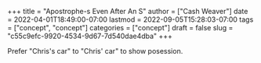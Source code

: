 +++
title = "Apostrophe-s Even After An S"
author = ["Cash Weaver"]
date = 2022-04-01T18:49:00-07:00
lastmod = 2022-09-05T15:28:03-07:00
tags = ["concept", "concept"]
categories = ["concept"]
draft = false
slug = "c55c9efc-9920-4534-9d67-7d540dae4dba"
+++

Prefer "Chris's car" to "Chris' car" to show posession.
